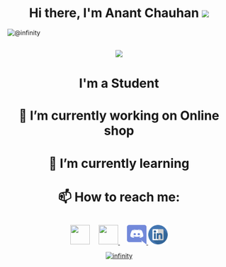 <h1 align="center"> Hi there, I'm Anant Chauhan <img src="https://raw.githubusercontent.com/MartinHeinz/MartinHeinz/master/wave.gif" width="30px"></h1>

<p align="left"> <img src="https://komarev.com/ghpvc/?username=Anant1711" alt="@infinity" /> </p>
<p align="center"> <br><img src="https://github.com/punitkmryh/punitkmryh/blob/master/Developer.gif" width="450px"><br> </p>

<h1 align="center"> I'm a Student</h1>

<h1 align="center"> 🔭 I’m currently working on Online shop </h1>

<h1 align="center"> 🌱 I’m currently learning </h1>

<h1 align="center"> 📫 How to reach me: </h1>
<p align="center"><br> <a href="https://twitter.com/_Anant_chauhan"><img height="44" width="44" src="https://unpkg.com/simple-icons@3.4.0/icons/twitter.svg" /></a>
&nbsp; &nbsp; <a href="https://www.medium.com/@infinity_/"> <img height="44" width="44" src="https://unpkg.com/simple-icons@3.4.0/icons/medium.svg" > </a> &nbsp; &nbsp;
<a href="https://discord.com/channels/@infinity_#9175/"> <img height="44" width="44" src="https://github.com/Anant1711/Anant1711/blob/main/icon/8281351951536233212.svg" &nbsp; &nbsp; <a href="https://linkedin.com/channels/@infinity_#9175/"> <img height="44" width="44" src="https://github.com/Anant1711/Anant1711/blob/main/icon/20342806371555589921.svg"



</p>

<p align="center"> <img src=https://github-readme-stats.vercel.app/api?username=Anant1711&show_icons=true alt=infinity /> </p>

